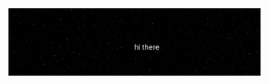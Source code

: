 <div style="position: relative; text-align: flex-start; color: white">
  <img src="banner.png" style="max-width: 300px, max-height:300px" title="hi there">
  <div style="position: absolute; top: 50%; left: 50%">hi there</div>
</div>
